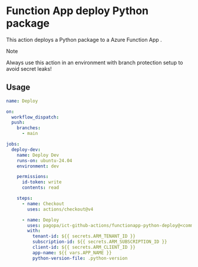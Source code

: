 # Function App deploy Python package

This action deploys a Python package to a Azure Function App .
    
> [!NOTE]
> Always use this action in an environment with branch
> protection setup to avoid secret leaks!

## Usage

```yml
name: Deploy

on:
  workflow_dispatch:
  push:
    branches:
      - main

jobs:
  deploy-dev:
    name: Deploy Dev
    runs-on: ubuntu-24.04
    environment: dev

    permissions:
      id-token: write
      contents: read

    steps:
      - name: Checkout
        uses: actions/checkout@v4

      - name: Deploy
        uses: pagopa/ict-github-actions/functionapp-python-deploy@<commitsha>
        with:
          tenant-id: ${{ secrets.ARM_TENANT_ID }}
          subscription-id: ${{ secrets.ARM_SUBSCRIPTION_ID }}
          client-id: ${{ secrets.ARM_CLIENT_ID }}
          app-name: ${{ vars.APP_NAME }}
          python-version-file: .python-version
```
